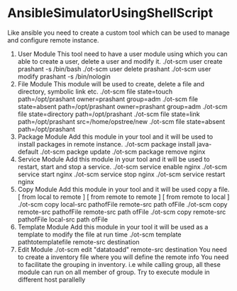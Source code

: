 # AnsibleSimulatorUsingShellScript

Like ansible you need to create a custom tool which can be used to manage and configure remote instance.
1. User Module
This tool need to have a user module using which you can able to create a user, delete a user and modify it.
./ot-scm user create prashant -s /bin/bash
./ot-scm user delete prashant
./ot-scm user modify prashant -s /bin/nologin
2. File Module 
This module will be used to create, delete a file and directory, symbolic link etc.
./ot-scm file state=touch path=/opt/prashant owner=prashant group=adm
./ot-scm file state=absent path=/opt/prashant owner=prashant group=adm
./ot-scm file state=directory path=/opt/prashant 
./ot-scm file state=link path=/opt/prashant src=/home/opstree/new
./ot-scm file state=absent path=/opt/prashant 
3. Package Module
Add this module in your tool and it will be used to install packages in remote instance.
./ot-scm package install java-default
./ot-scm packge update
./ot-scm package remove nginx
4. Service Module
Add this module in your tool and it will be used to restart, start and stop a service.
./ot-scm service  enable nginx
./ot-scm service start nginx
./ot-scm service stop nginx
./ot-scm service restart nginx
5. Copy Module
Add this module in your tool and it will be used copy a file. 
[ from local to remote ]
[ from remote to remote ]
[ from remote to local ]
./ot-scm copy local-src pathofFile remote-src path ofFile
./ot-scm copy remote-src pathofFile remote-src path ofFile
./ot-scm copy remote-src pathofFile local-src path ofFile
6. Template Module
Add this module in your tool it will be used as a template to modify the file at run time
./ot-scm template pathtotemplatefile remote-src destination
7. Edit Module
./ot-scm edit "datatoadd" remote-src destination
You need to create a inventory file where you will define the remote info
You need to facilitate the grouping in inventory. 
i.e while calling group, all these module can run on all  member of group.
Try to execute module in different host parallelly

